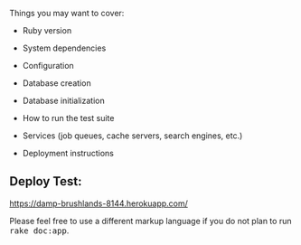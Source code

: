 Things you may want to cover:

* Ruby version

* System dependencies

* Configuration

* Database creation

* Database initialization

* How to run the test suite

* Services (job queues, cache servers, search engines, etc.)

* Deployment instructions

## Deploy Test:

https://damp-brushlands-8144.herokuapp.com/


Please feel free to use a different markup language if you do not plan to run
<tt>rake doc:app</tt>.
